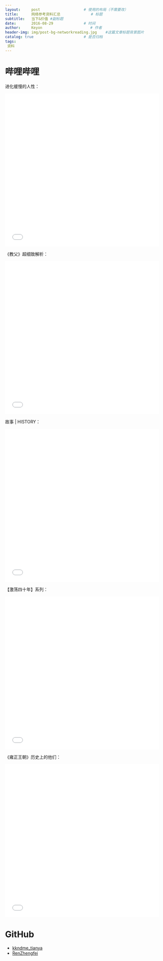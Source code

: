 ```yaml
---
layout:     post                    # 使用的布局（不需要改）
title:      网络参考资料汇总              # 标题 
subtitle:   当下&价值 #副标题
date:       2016-08-29              # 时间
author:     Keyon                      # 作者
header-img: img/post-bg-networkreading.jpg    #这篇文章标题背景图片
catalog: true                       # 是否归档
tags:
 资料
---
```


# 哔哩哔哩


进化缓慢的人性：

<iframe src="//player.bilibili.com/player.html?aid=560327730&bvid=BV1ke4y1h7VJ&cid=827362870&page=1&high_quality=1&danmaku=0" allowfullscreen="allowfullscreen" width="100%" height="500" scrolling="no" frameborder="0" sandbox="allow-top-navigation allow-same-origin allow-forms allow-scripts"></iframe>

《教父》超细致解析：

<iframe src="//player.bilibili.com/player.html?aid=508047907&bvid=BV14u41127Tv&cid=481465792&page=1&high_quality=1&danmaku=0" allowfullscreen="allowfullscreen" width="100%" height="500" scrolling="no" frameborder="0" sandbox="allow-top-navigation allow-same-origin allow-forms allow-scripts"></iframe>

故事 | HISTORY：

<iframe src="//player.bilibili.com/player.html?aid=535243818&bvid=BV1cM41197ui&cid=1312553206&page=1&high_quality=1&danmaku=0" allowfullscreen="allowfullscreen" width="100%" height="500" scrolling="no" frameborder="0" sandbox="allow-top-navigation allow-same-origin allow-forms allow-scripts"></iframe>

【激荡四十年】系列：

<iframe src="//player.bilibili.com/player.html?aid=883543984&bvid=BV1AK4y147uB&cid=472061176&page=1&high_quality=1&danmaku=0" allowfullscreen="allowfullscreen" width="100%" height="500" scrolling="no" frameborder="0" sandbox="allow-top-navigation allow-same-origin allow-forms allow-scripts"></iframe>

《雍正王朝》历史上的他们：

<iframe src="//player.bilibili.com/player.html?aid=548400821&bvid=BV1gq4y1N73Y&cid=421500183&page=1&high_quality=1&danmaku=0" allowfullscreen="allowfullscreen" width="100%" height="500" scrolling="no" frameborder="0" sandbox="allow-top-navigation allow-same-origin allow-forms allow-scripts"></iframe>

# GitHub

* [kkndme_tianya](https://github.com/shengcaishizhan/kkndme_tianya)
* [RenZhengfei](https://github.com/ttpianobirds/RenZhengfei)